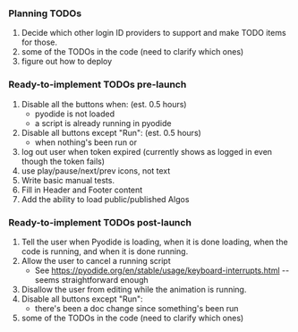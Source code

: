 ### Planning TODOs
1. Decide which other login ID providers to support and make TODO items for those.
4. some of the TODOs in the code (need to clarify which ones)
5. figure out how to deploy

### Ready-to-implement TODOs pre-launch

1. Disable all the buttons when: (est. 0.5 hours)
   * pyodide is not loaded
   * a script is already running in pyodide
2. Disable all buttons except "Run": (est. 0.5 hours)
   * when nothing's been run or
4. log out user when token expired (currently shows as logged in even though the token fails)
6. use play/pause/next/prev icons, not text
7. Write basic manual tests.
8. Fill in Header and Footer content
9. Add the ability to load public/published Algos

### Ready-to-implement TODOs post-launch
1. Tell the user when Pyodide is loading, when it is done loading, when the code is running, and when it is done running.
2. Allow the user to cancel a running script
   * See https://pyodide.org/en/stable/usage/keyboard-interrupts.html -- seems straightforward enough
3. Disallow the user from editing while the animation is running.
4. Disable all buttons except "Run":
   * there's been a doc change since something's been run
5. some of the TODOs in the code (need to clarify which ones)
